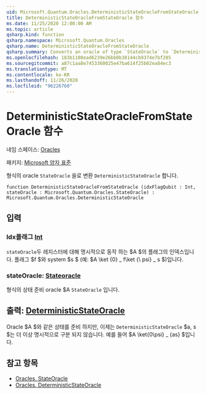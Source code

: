 ```yaml
---
uid: Microsoft.Quantum.Oracles.DeterministicStateOracleFromStateOracle
title: DeterministicStateOracleFromStateOracle 함수
ms.date: 11/25/2020 12:00:00 AM
ms.topic: article
qsharp.kind: function
qsharp.namespace: Microsoft.Quantum.Oracles
qsharp.name: DeterministicStateOracleFromStateOracle
qsharp.summary: Converts an oracle of type `StateOracle` to `DeterministicStateOracle`.
ms.openlocfilehash: 183b1108ead6239e26bb0b38144cb9374e7bf285
ms.sourcegitcommit: a87c1aa8e7453360025e47ba614f25b02ea84ec3
ms.translationtype: MT
ms.contentlocale: ko-KR
ms.lasthandoff: 11/26/2020
ms.locfileid: "96226760"
---
```

# <a name="deterministicstateoraclefromstateoracle-function"></a>DeterministicStateOracleFromStateOracle 함수

네임 스페이스: [Oracles](xref:Microsoft.Quantum.Oracles)

패키지: [Microsoft 양자 표준](https://nuget.org/packages/Microsoft.Quantum.Standard)


형식의 oracle `StateOracle` 을로 변환 `DeterministicStateOracle` 합니다.

```qsharp
function DeterministicStateOracleFromStateOracle (idxFlagQubit : Int, stateOracle : Microsoft.Quantum.Oracles.StateOracle) : Microsoft.Quantum.Oracles.DeterministicStateOracle
```


## <a name="input"></a>입력

### <a name="idxflagqubit--int"></a>Idx플래그 [Int](xref:microsoft.quantum.lang-ref.int)

`stateOracle`두 레지스터에 대해 명시적으로 동작 하는 $A $의 플래그의 인덱스입니다. 플래그 $f $와 system $s $ (예: $A \ket {0} \_ f\ket {\ psi} \_ s $)입니다.


### <a name="stateoracle--stateoracle"></a>stateOracle: [Stateoracle](xref:Microsoft.Quantum.Oracles.StateOracle)

형식의 상태 준비 oracle $A `StateOracle` 입니다.



## <a name="output--deterministicstateoracle"></a>출력: [DeterministicStateOracle](xref:Microsoft.Quantum.Oracles.DeterministicStateOracle)

Oracle $A $와 같은 상태를 준비 하지만, 이제는 `DeterministicStateOracle` $a, s $는 더 이상 명시적으로 구분 되지 않습니다. 예를 들어  $A \ket{0\psi} \_ {as} $입니다.

## <a name="see-also"></a>참고 항목

- [Oracles. StateOracle](xref:Microsoft.Quantum.Oracles.StateOracle)
- [Oracles. DeterministicStateOracle](xref:Microsoft.Quantum.Oracles.DeterministicStateOracle)